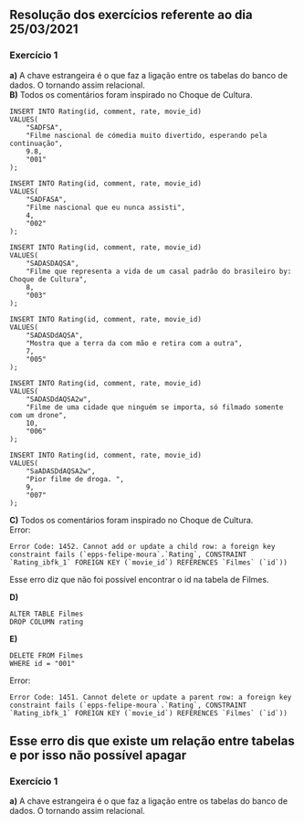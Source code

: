 ## Resolução dos exercícios referente ao dia 25/03/2021

### Exercício 1

<b>a)</b> A chave estrangeira é o que faz a ligação entre os tabelas do banco de dados. O tornando assim relacional.<br>
<b>B)</b> Todos os comentários foram inspirado no Choque de Cultura.

```
INSERT INTO Rating(id, comment, rate, movie_id)
VALUES(
	"SADFSA",
    "Filme nascional de cómedia muito divertido, esperando pela continuação",
    9.8,
    "001"
);

INSERT INTO Rating(id, comment, rate, movie_id)
VALUES(
	"SADFASA",
    "Filme nascional que eu nunca assisti",
    4,
    "002"
);

INSERT INTO Rating(id, comment, rate, movie_id)
VALUES(
	"SADASDAQSA",
    "Filme que representa a vida de um casal padrão do brasileiro by: Choque de Cultura",
    8,
    "003"
);

INSERT INTO Rating(id, comment, rate, movie_id)
VALUES(
	"SADASDdAQSA",
    "Mostra que a terra da com mão e retira com a outra",
    7,
    "005"
);

INSERT INTO Rating(id, comment, rate, movie_id)
VALUES(
	"SADASDdAQSA2w",
    "Filme de uma cidade que ninguém se importa, só filmado somente com um drone",
    10,
    "006"
);

INSERT INTO Rating(id, comment, rate, movie_id)
VALUES(
	"SaADASDdAQSA2w",
    "Pior filme de droga. ",
    9,
    "007"
);
```

<b>C)</b> Todos os comentários foram inspirado no Choque de Cultura.<br>
Error:

```
Error Code: 1452. Cannot add or update a child row: a foreign key constraint fails (`epps-felipe-moura`.`Rating`, CONSTRAINT `Rating_ibfk_1` FOREIGN KEY (`movie_id`) REFERENCES `Filmes` (`id`))
```

Esse erro diz que não foi possível encontrar o id na tabela de Filmes.<br>

<b>D) </b>

```
ALTER TABLE Filmes
DROP COLUMN rating

```
<b>E) </b>
```
DELETE FROM Filmes
WHERE id = "001"
```
Error: 
```
Error Code: 1451. Cannot delete or update a parent row: a foreign key constraint fails (`epps-felipe-moura`.`Rating`, CONSTRAINT `Rating_ibfk_1` FOREIGN KEY (`movie_id`) REFERENCES `Filmes` (`id`))

```
Esse erro dis que existe um relação entre tabelas e por isso não possível apagar
---
### Exercício 1

<b>a)</b> A chave estrangeira é o que faz a ligação entre os tabelas do banco de dados. O tornando assim relacional.<br>
